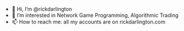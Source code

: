 - 👋 Hi, I’m @rickdarlington
- 👀 I’m interested in Network Game Programming, Algorithmic Trading
- 📫 How to reach me: all my accounts are on rickdarlington.com
